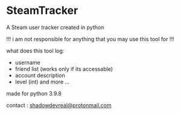 # SteamTracker
A Steam user tracker created in python

!!! i am not responsible for anything that you may use this tool for !!!

what does this tool log:
* username
* friend list (works only if its accessable)
* account description
* level (int)
and more ...

made for python 3.9.8

contact : shadowdevreal@protonmail.com
